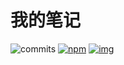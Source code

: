 # 我的笔记
![commits](https://img.shields.io/github/commits-since/jacksao/snote/latest.svg?label=尚未归档)
[![npm](https://img.shields.io/npm/v/snote.svg?label=归档日期&colorB=brightgreen)](https://unpkg.com/snote/)
[![img](https://img.shields.io/npm/v/snote-img.svg?label=导图备份&colorB=brightgreen)](https://unpkg.com/snote-img/)

